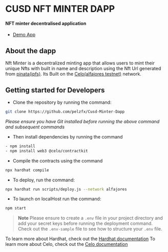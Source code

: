 # CUSD NFT MINTER DAPP

#### NFT minter decentralised application

- [Demo App](https://cusd-minter-dapp-891d47.spheron.app/)

## About the dapp
Nft Minter is a decentralized minting app that allows users to mint their unique Nfts with built in name and description using the Nft Url generated from [pinata(ipfs)](https://www.pinata.cloud/).
Its Built on the [Celo(alfajores testnet)](https://docs.celo.org/network) network.

## Getting started for Developers

- Clone the repository by running the command:
```bash
git clone https://github.com/pelzfx/Cusd-Minter-Dapp
```
_Please ensure you have Git installed before running the above command and subsequent commands_

- Then install dependencies by running the command 

```bash
- npm install
- npm install web3 @celo/contractkit 
```

- Compile the contracts using the command
````bash
npx hardhat compile
````

- To deploy, run the command:

```bash
npx hardhat run scripts/deploy.js --network alfajores
```
- To launch on localHost run the command:

```bash
npm start
```

> **Note** Please ensure to create a `.env` file in your project directory and add your secret keys before running the deployment command. Check out the `.env-sample` file to see how to structure your `.env` file.


To learn more about Hardhat, check out the [Hardhat documentation](https://hardhat.org/hardhat-runner/docs/getting-started)
To learn more about Celo, check out the [Celo documentation](https://docs.celo.org/)
